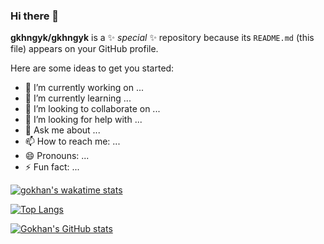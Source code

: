 ### Hi there 👋


**gkhngyk/gkhngyk** is a ✨ _special_ ✨ repository because its `README.md` (this file) appears on your GitHub profile.

Here are some ideas to get you started:

- 🔭 I’m currently working on ...
- 🌱 I’m currently learning ...
- 👯 I’m looking to collaborate on ...
- 🤔 I’m looking for help with ...
- 💬 Ask me about ...
- 📫 How to reach me: ...
- 😄 Pronouns: ...
- ⚡ Fun fact: ...


[![gokhan's wakatime stats](https://github-readme-stats.vercel.app/api/wakatime?username=gkhngyk)](https://github.com/gkhngyk/github-readme-stats)

[![Top Langs](https://github-readme-stats.vercel.app/api/top-langs/?username=gkhngyk&layout=compact)](https://github.com/gkhngyk/github-readme-stats)

[![Gokhan's GitHub stats](https://github-readme-stats.vercel.app/api?username=gkhngyk)](https://github.com/gkhngyk/github-readme-stats)

